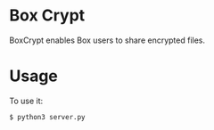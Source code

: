 # Box Crypt

BoxCrypt enables Box users to share encrypted files.

# Usage

To use it:

    $ python3 server.py

